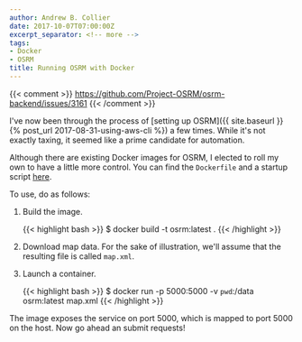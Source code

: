```yaml
---
author: Andrew B. Collier
date: 2017-10-07T07:00:00Z
excerpt_separator: <!-- more -->
tags:
- Docker
- OSRM
title: Running OSRM with Docker
---
```


{{< comment >}}
https://github.com/Project-OSRM/osrm-backend/issues/3161
{{< /comment >}}

I've now been through the process of [setting up OSRM]({{ site.baseurl }}{% post_url 2017-08-31-using-aws-cli %}) a few times. While it's not exactly taxing, it seemed like a prime candidate for automation.

<!--more-->

Although there are existing Docker images for OSRM, I elected to roll my own to have a little more control. You can find the `Dockerfile` and a startup script [here](https://github.com/DataWookie/docker-exegetic/tree/master/osrm).

To use, do as follows:

1. Build the image.

	{{< highlight bash >}}
$ docker build -t osrm:latest .
{{< /highlight >}}

2. Download map data. For the sake of illustration, we'll assume that the resulting file is called `map.xml`.
3. Launch a container.

	{{< highlight bash >}}
$ docker run -p 5000:5000 -v `pwd`:/data osrm:latest map.xml
{{< /highlight >}}

The image exposes the service on port 5000, which is mapped to port 5000 on the host. Now go ahead an submit requests!